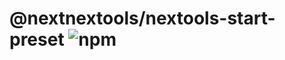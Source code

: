 # @nextnextools/nextools-start-preset ![npm](https://flat.badgen.net/npm/v/@nextnextools/nextools-start-preset)
